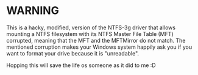 # WARNING

This is a hacky, modified, version of the NTFS-3g driver that allows mounting a
NTFS filesystem with its NTFS Master File Table (MFT) corrupted, meaning that
the MFT and the MFTMirror do not match. The mentioned corruption makes your 
Windows system happily ask you if you want to format your drive because it is 
"unreadable".

Hopping this will save the life os someone as it did to me :D

